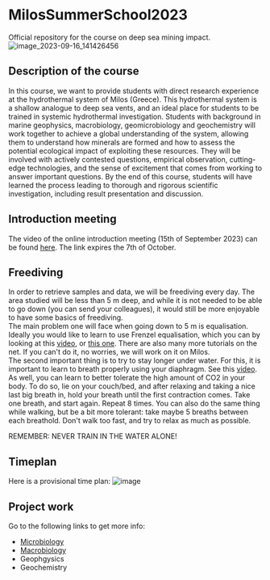 # MilosSummerSchool2023
Official repository for the course on deep sea mining impact.
![image_2023-09-16_141426456](https://github.com/MeinzBeur/MilosSummerSchool2023/assets/43003903/d81d4cd3-de39-4989-a209-701e1b6bbdc8)

## Description of the course
In this course, we want to provide students with direct research experience at the hydrothermal system of Milos (Greece). This hydrothermal system is a shallow analogue to deep sea vents, and an ideal place for students to be trained in systemic hydrothermal investigation. Students with background in marine geophysics, macrobiology, geomicrobiology and geochemistry will work together to achieve a global understanding of the system, allowing them to understand how minerals are formed and how to assess the potential ecological impact of exploiting these resources. They will be involved with actively contested questions, empirical observation, cutting-edge technologies, and the sense of excitement that comes from working to answer important questions. By the end of this course, students will have learned the process leading to thorough and rigorous scientific investigation, including result presentation and discussion.

## Introduction meeting
The video of the online introduction meeting (15th of September 2023) can be found [here](https://filesender.sikt.no/?s=download&token=f5e083e4-a4c4-4ef7-bcd8-bad012ceb3dc). The link expires the 7th of October.

## Freediving
In order to retrieve samples and data, we will be freediving every day. The area studied will be less than 5 m deep, and while it is not needed to be able to go down (you can send your colleagues), it would still be more enjoyable to have some basics of freediving.  
The main problem one will face when going down to 5 m is equalisation. Ideally you would like to learn to use Frenzel equalisation, which you can by looking at this [video](https://www.youtube.com/watch?v=yxdEvyrKatc), or [this one](https://www.youtube.com/watch?v=Mo07gZR741M). There are also many more tutorials on the net. If you can't do it, no worries, we will work on it on Milos.  
The second important thing is to try to stay longer under water. For this, it is important to learn to breath properly using your diaphragm. See this [video](https://www.youtube.com/watch?v=ADdqYzcBeLw&start=934). As well, you can learn to better tolerate the high amount of CO2 in your body. To do so, lie on your couch/bed, and after relaxing and taking a nice last big breath in, hold your breath until the first contraction comes. Take one breath, and start again. Repeat 8 times. You can also do the same thing while walking, but be a bit more tolerant: take maybe 5 breaths between each breathold. Don't walk too fast, and try to relax as much as possible.  
  
REMEMBER: NEVER TRAIN IN THE WATER ALONE!

## Timeplan
Here is a provisional time plan:
![image](https://github.com/MeinzBeur/MilosSummerSchool2023/assets/43003903/697b8e00-0666-47d1-a002-cb6770de4c99)

## Project work
Go to the following links to get more info:  
- [Microbiology](Microbiology.md)
- [Macrobiology](https://www.frontiersin.org/articles/10.3389/fmars.2017.00083/full)
- Geophgysics
- Geochemistry

